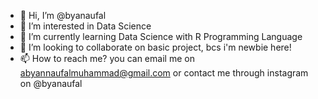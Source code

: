- 👋 Hi, I’m @byanaufal
- 👀 I’m interested in Data Science
- 🌱 I’m currently learning Data Science with R Programming Language
- 💞️ I’m looking to collaborate on basic project, bcs i'm newbie here!
- 📫 How to reach me? you can email me on abyannaufalmuhammad@gmail.com or contact me through instagram on @byanaufal

<!---
byanaufal/byanaufal is a ✨ special ✨ repository because its `README.md` (this file) appears on your GitHub profile.
You can click the Preview link to take a look at your changes.
--->
